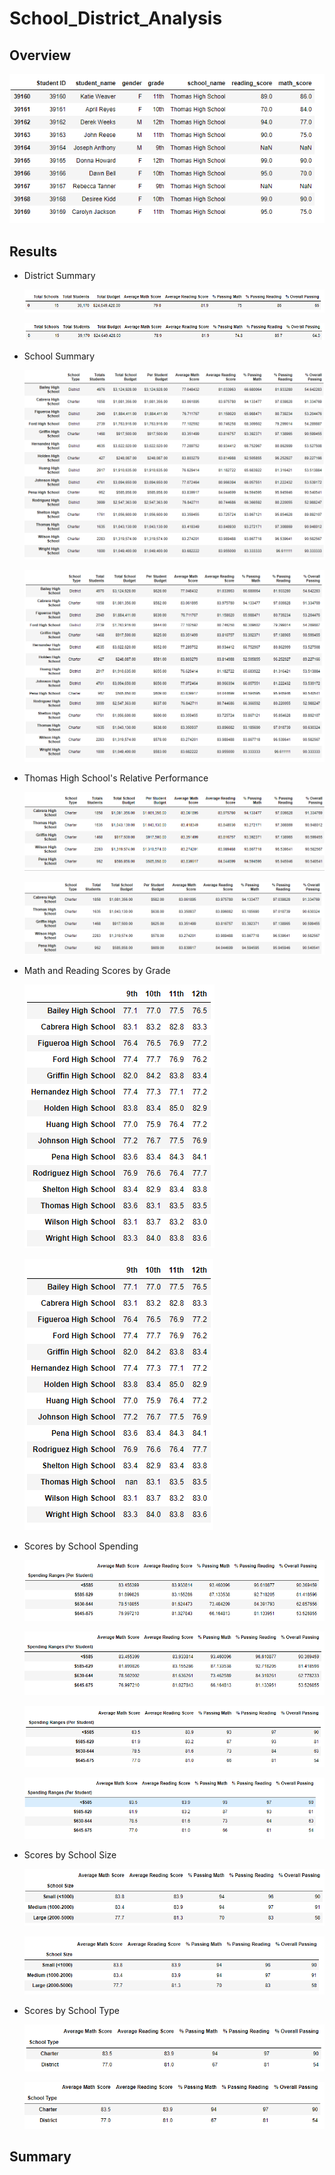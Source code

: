 # School_District_Analysis

## Overview

![removed scores](Resources/ths_ninth_removed.png)

## Results

- District Summary

  ![district original](Resources/district_orig.png)

  ![district updated](Resources/district_updated.png)

- School Summary

  ![school original](Resources/school_orig.png)

  ![school update](Resources/school_updated.png)

- Thomas High School's Relative Performance

  ![top 5 original](Resources/top_5_orig.png)

  ![top_5_updated](Resources/top_5_updated.png)

- Math and Reading Scores by Grade

  ![math by grade orig](Resources/math_by_grade_orig.png)

  ![math by grade update](Resources/math_by_grade_updated.png)

- Scores by School Spending

  ![spending unrounded orig](Resources/spending_unrounded_orig.png)

  ![spending unrounded update](Resources/spending_unrounded_updated.png)



  ![spending rounded orig](Resources/spending_rounded_orig.png)

  ![spending rounded updated](Resources/spending_rounded_updated.png)

- Scores by School Size

  ![size rounded orig](Resources/size_rounded_orig.png)

  ![size rounded updated](Resources/size_rounded_updated.png)

- Scores by School Type

  ![type rounded orig](Resources/type_rounded_orig.png)

  ![type rounded updated](Resources/type_rounded_updated.png)

## Summary
